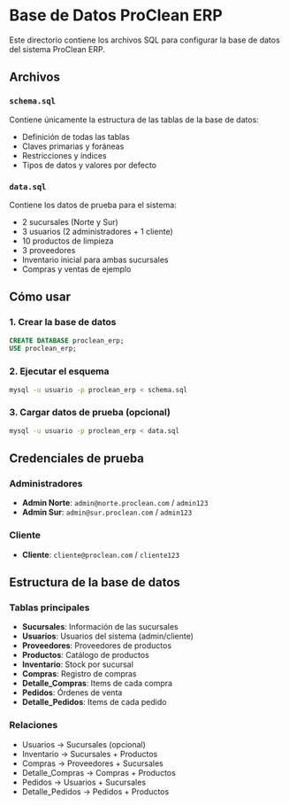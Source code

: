 # Base de Datos ProClean ERP

Este directorio contiene los archivos SQL para configurar la base de datos del sistema ProClean ERP.

## Archivos

### `schema.sql`
Contiene únicamente la estructura de las tablas de la base de datos:
- Definición de todas las tablas
- Claves primarias y foráneas
- Restricciones y índices
- Tipos de datos y valores por defecto

### `data.sql`
Contiene los datos de prueba para el sistema:
- 2 sucursales (Norte y Sur)
- 3 usuarios (2 administradores + 1 cliente)
- 10 productos de limpieza
- 3 proveedores
- Inventario inicial para ambas sucursales
- Compras y ventas de ejemplo

## Cómo usar

### 1. Crear la base de datos
```sql
CREATE DATABASE proclean_erp;
USE proclean_erp;
```

### 2. Ejecutar el esquema
```bash
mysql -u usuario -p proclean_erp < schema.sql
```

### 3. Cargar datos de prueba (opcional)
```bash
mysql -u usuario -p proclean_erp < data.sql
```

## Credenciales de prueba

### Administradores
- **Admin Norte**: `admin@norte.proclean.com` / `admin123`
- **Admin Sur**: `admin@sur.proclean.com` / `admin123`

### Cliente
- **Cliente**: `cliente@proclean.com` / `cliente123`

## Estructura de la base de datos

### Tablas principales
- **Sucursales**: Información de las sucursales
- **Usuarios**: Usuarios del sistema (admin/cliente)
- **Proveedores**: Proveedores de productos
- **Productos**: Catálogo de productos
- **Inventario**: Stock por sucursal
- **Compras**: Registro de compras
- **Detalle_Compras**: Items de cada compra
- **Pedidos**: Órdenes de venta
- **Detalle_Pedidos**: Items de cada pedido

### Relaciones
- Usuarios → Sucursales (opcional)
- Inventario → Sucursales + Productos
- Compras → Proveedores + Sucursales
- Detalle_Compras → Compras + Productos
- Pedidos → Usuarios + Sucursales
- Detalle_Pedidos → Pedidos + Productos
